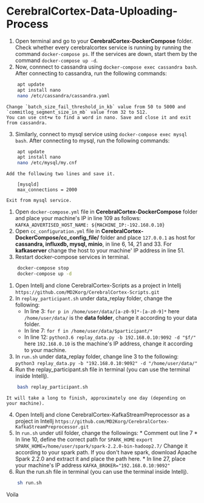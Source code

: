# CerebralCortex-Data-Uploading-Process

  1. Open terminal and go to your **CerebralCortex-DockerCompose** folder. Check whether every cerebralcortex service is running by running the command `docker-compose ps`. If the services are down, start them by the command `docker-compose up -d`.
  2. Now, connnect to cassandra using `docker-compose exec cassandra bash`. After connecting to cassandra, run the following commands:  
```bash
    apt update
    apt install nano
    nano /etc/cassandra/cassandra.yaml
```

    Change `batch_size_fail_threshold_in_kb` value from 50 to 5000 and `commitlog_segment_size_in_mb` value from 32 to 512. 
    You can use cnt+w to find a word in nano. Save and close it and exit from cassandra.
  3. Similarly, connect to mysql service using `docker-compose exec mysql bash`. After connecting to mysql, run the following commands:  
```bash
    apt update
    apt install nano  
    nano /etc/mysql/my.cnf  
```  
    Add the following two lines and save it.  
```
    [mysqld]  
    max_connections = 2000  
```    
    Exit from mysql service.
  1. Open `docker-compose.yml` file in **CerebralCortex-DockerCompose** folder and place your machine's IP in line 109 as follows:
    `KAFKA_ADVERTISED_HOST_NAME: ${MACHINE_IP:-192.168.0.10}`
  2. Open `cc_configuration.yml` file in **CerebralCortex-DockerCompose/cc_config_file/** folder and place `127.0.0.1` as host for **cassandra, influxdb, mysql, minio**, in line 6, 14, 21 and 33. For **kafkaserver** change the host to your machine' IP address in line 51.
  2. Restart docker-compose services in terminal.
```Bash
    docker-compose stop
    docker-compose up -d
```
  1. Open IntelIj and clone CerebralCortex-Scripts as a project in IntelIj
    `https://github.com/MD2Korg/CerebralCortex-Scripts.git`
  2. In `replay_participant.sh` under data_replay folder, change the following:
      * In line 3:
        `for p in /home/user/data/[a-z0-9]*-[a-z0-9]*`
        here `/home/user/data/` is the **data folder**, change it according to your data folder.
      * In line 7:
        `for f in /home/user/data/$participant/*`
      * In line 12:
        `python3.6 replay_data.py -b 192.168.0.10:9092 -d "$f/"`
        here `192.168.0.10` is the machine's IP address, change it according to your machine.
  3. In `run.sh` under data_replay folder, change line 3 to the following:
    `python3 replay_data.py -b "192.168.0.10:9092" -d "/home/user/data/"`
  4. Run the replay_participant.sh file in terminal (you can use the terminal inside IntelIj).
```Bash
    bash replay_participant.sh
```
    It will take a long to finish, approximately one day (depending on your machine).
  4. Open IntelIj and clone CerebralCortex-KafkaStreamPreprocessor as a project in IntelIj
     `https://github.com/MD2Korg/CerebralCortex-KafkaStreamPreprocessor.git`
  5. In `run.sh` under util folder, change the followings:
    * Comment out line 7
    * In line 10, define the correct path for `SPARK_HOME`
      `export SPARK_HOME=/home/user/spark/spark-2.2.0-bin-hadoop2.7/`
      Change it according to your spark path. If you don't have spark, download Apache Spark 2.2.0 and extract it and place the path here.
    * In line 27, place your machine's IP address
      `KAFKA_BROKER="192.168.0.10:9092"`
  6.  Run the run.sh file in terminal (you can use the terminal inside IntelIj).
```Bash
    sh run.sh
```  
Voila
